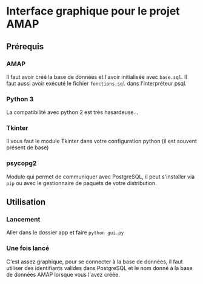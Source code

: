 # Interface graphique pour le projet AMAP

## Prérequis
### AMAP
Il faut avoir créé la base de données et l'avoir initialisée avec `base.sql`. Il faut aussi avoir exécuté le fichier `fonctions.sql` dans l'interpréteur psql.

### Python 3
La compatibilité avec python 2 est très hasardeuse...

### Tkinter
Il vous faut le module Tkinter dans votre configuration python (il est souvent présent de base)

### psycopg2
Module qui permet de communiquer avec PostgreSQL, il peut s'installer via `pip` ou avec le gestionnaire de paquets de votre distribution.

## Utilisation


### Lancement
Aller dans le dossier app et faire `python gui.py`

### Une fois lancé
C'est assez graphique, pour se connecter à la base de données, il faut utiliser des identifiants valides dans PostgreSQL et le nom donné à la base de données AMAP lorsque vous l'avez créée.
